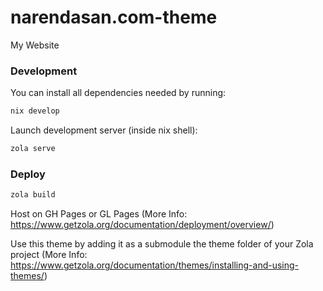 # narendasan.com-theme

My Website

### Development

You can install all dependencies needed by running:

```sh
nix develop
```

Launch development server (inside nix shell):

```sh
zola serve
```

### Deploy

```sh
zola build
```

Host on GH Pages or GL Pages (More Info: https://www.getzola.org/documentation/deployment/overview/)

Use this theme by adding it as a submodule the theme folder of your Zola project (More Info: https://www.getzola.org/documentation/themes/installing-and-using-themes/)